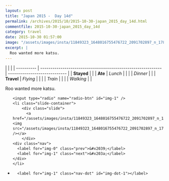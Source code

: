```yaml
---
layout: post
title: "Japan 2015 -  Day 14d"
permalink: /archives/2015/10/2015-10-30-japan_2015_day_14d.html
commentfile: 2015-10-30-japan_2015_day_14d
category: travel
date: 2015-10-30 01:57:00
image: "/assets/images/insta/11849323_1648016755476722_2091702897_n_17845084990047535.jpg"
excerpt: |
  Roo wanted more katsu.
---
```


|            |                                                              |
| ---------- | ------------------------------------------------------------ | ----------------------------- |
| **Stayed** |  |
| **Ate**    | _Lunch_                                                      |          |
|            | _Dinner_                                                     |          |
| **Travel** | _Flying_                                                     |          |
|            | _Train_                                                      |          |
|            | _Walking_                                                    |          |


Roo wanted more katsu.


<ul class="slides">

    <input type="radio" name="radio-btn" id="img-1" />
    <li class="slide-container">
        <div class="slide">
          <a href="/assets/images/insta/11849323_1648016755476722_2091702897_n_17845084990047535.jpg"><img src="/assets/images/insta/11849323_1648016755476722_2091702897_n_17845084990047535.jpg" /></a>
        </div>
    <div class="nav">
      <label for="img-0" class="prev">&#x2039;</label>
      <label for="img-1" class="next">&#x203a;</label>
    </div>
    </li>
			
<li class="nav-dots">

      <label for="img-1" class="nav-dot" id="img-dot-1"></label>

</li>
</ul>        
             

		